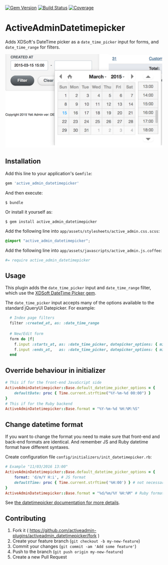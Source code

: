 [![Gem Version](https://badge.fury.io/rb/active_admin_datetimepicker.svg)](http://badge.fury.io/rb/active_admin_datetimepicker)
[![Build Status](https://img.shields.io/travis/activeadmin-plugins/active_admin_datetimepicker.svg)](https://travis-ci.org/activeadmin-plugins/active_admin_datetimepicker)
[![Coverage](https://coveralls.io/repos/activeadmin-plugins/active_admin_datetimepicker/badge.svg?branch=master)](https://coveralls.io/r/activeadmin-plugins/active_admin_datetimepicker)

# ActiveAdminDatetimepicker

Adds XDSoft's DateTime picker as a `date_time_picker` input for forms, and `date_time_range` for filters.

![ActiveAdminDatetimepicker](https://raw.githubusercontent.com/ActiveAdminPlugins/activeadmin_datetimepicker/master/screen/screen.png "ActiveAdminDatetimepicker")

## Installation

Add this line to your application's `Gemfile`:

```ruby
gem 'active_admin_datetimepicker'
```

And then execute:

    $ bundle

Or install it yourself as:

    $ gem install active_admin_datetimepicker

Add the following line into `app/assets/stylesheets/active_admin.css.scss`:

```css
@import "active_admin_datetimepicker";
```

Add the following line into `app/assets/javascripts/active_admin.js.coffee`:

```coffee
#= require active_admin_datetimepicker
```


## Usage

This plugin adds the `date_time_picker` input and `date_time_range` filter, which use the [XDSoft DateTime Picker gem](https://github.com/shekibobo/xdan-datetimepicker-rails).

The `date_time_picker` input accepts many of the options available to the standard jQueryUI Datepicker. For example:

```ruby
  # Index page filters
  filter :created_at, as: :date_time_range

  # New/Edit form
  form do |f|
    f.input :starts_at, as: :date_time_picker, datepicker_options: { min_date: "2013-10-8",        max_date: "+3D" }
    f.input :ends_at,   as: :date_time_picker, datepicker_options: { min_date: 3.days.ago.to_date, max_date: "+1W +5D" }
  end
```

## Override behaviour in initializer

```ruby
# This if for the front-end JavaScript side
ActiveAdminDatetimepicker::Base.default_datetime_picker_options = {
    defaultDate: proc { Time.current.strftime("%Y-%m-%d 00:00") }
}
# This if for the Ruby backend
ActiveAdminDatetimepicker::Base.format = "%Y-%m-%d %H:%M:%S"
```

## Change datetime format

If you want to change the format you need to make sure that front-end and back-end formats are identical.
And remember JS and Ruby datetime format have different syntaxes.

Create configuration file `config/initializers/init_datetimepicker.rb`:

```ruby
# Example "11/03/2016 13:00"
ActiveAdminDatetimepicker::Base.default_datetime_picker_options = {
    format: 'd/m/Y H:i', # JS format
    defaultTime: proc { Time.current.strftime('%H:00') } # not necessary
}
ActiveAdminDatetimepicker::Base.format = "%d/%m/%Y %H:%M" # Ruby format
```

See [the datetimepicker documentation for more details](http://xdsoft.net/jqplugins/datetimepicker/).


## Contributing

1. Fork it ( https://github.com/activeadmin-plugins/activeadmin_datetimepicker/fork )
2. Create your feature branch (`git checkout -b my-new-feature`)
3. Commit your changes (`git commit -am 'Add some feature'`)
4. Push to the branch (`git push origin my-new-feature`)
5. Create a new Pull Request
